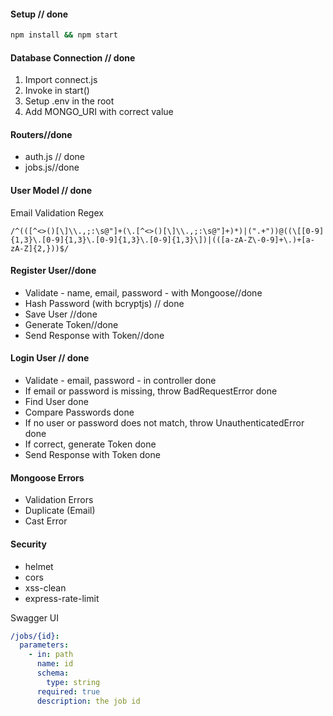#### Setup // done

```bash
npm install && npm start
```

#### Database Connection  // done

1. Import connect.js
2. Invoke in start()
3. Setup .env in the root
4. Add MONGO_URI with correct value

#### Routers//done

- auth.js // done
- jobs.js//done

#### User Model // done

Email Validation Regex

```regex
/^(([^<>()[\]\\.,;:\s@"]+(\.[^<>()[\]\\.,;:\s@"]+)*)|(".+"))@((\[[0-9]{1,3}\.[0-9]{1,3}\.[0-9]{1,3}\.[0-9]{1,3}\])|(([a-zA-Z\-0-9]+\.)+[a-zA-Z]{2,}))$/
```

#### Register User//done

- Validate - name, email, password - with Mongoose//done
- Hash Password (with bcryptjs) // done
- Save User //done
- Generate Token//done
- Send Response with Token//done

#### Login User // done

- Validate - email, password - in controller done
- If email or password is missing, throw BadRequestError done
- Find User done
- Compare Passwords done
- If no user or password does not match, throw UnauthenticatedError done
- If correct, generate Token done
- Send Response with Token done

#### Mongoose Errors

- Validation Errors
- Duplicate (Email)
- Cast Error

#### Security

- helmet
- cors
- xss-clean
- express-rate-limit

Swagger UI

```yaml
/jobs/{id}:
  parameters:
    - in: path
      name: id
      schema:
        type: string
      required: true
      description: the job id
```

